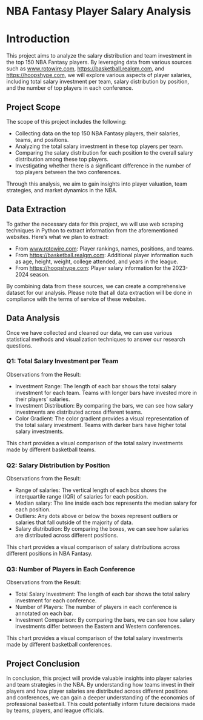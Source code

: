 <!DOCTYPE html>
<html>
<head>
    <h1>NBA Fantasy Player Salary Analysis</h1>
</head>
<body>

<h1>Introduction</h1>
<p>This project aims to analyze the salary distribution and team investment in the top 150 NBA Fantasy players. By leveraging data from various sources such as <a href="www.rotowire.com">www.rotowire.com</a>, <a href="https://basketball.realgm.com">https://basketball.realgm.com</a>, and <a href="https://hoopshype.com">https://hoopshype.com</a>, we will explore various aspects of player salaries, including total salary investment per team, salary distribution by position, and the number of top players in each conference.</p>

<h2>Project Scope</h2>
<p>The scope of this project includes the following:</p>
<ul>
    <li>Collecting data on the top 150 NBA Fantasy players, their salaries, teams, and positions.</li>
    <li>Analyzing the total salary investment in these top players per team.</li>
    <li>Comparing the salary distribution for each position to the overall salary distribution among these top players.</li>
    <li>Investigating whether there is a significant difference in the number of top players between the two conferences.</li>
</ul>
<p>Through this analysis, we aim to gain insights into player valuation, team strategies, and market dynamics in the NBA.</p>

<h2>Data Extraction</h2>
<p>To gather the necessary data for this project, we will use web scraping techniques in Python to extract information from the aforementioned websites. Here’s what we plan to extract:</p>
<ul>
    <li>From <a href="www.rotowire.com">www.rotowire.com</a>: Player rankings, names, positions, and teams.</li>
    <li>From <a href="https://basketball.realgm.com">https://basketball.realgm.com</a>: Additional player information such as age, height, weight, college attended, and years in the league.</li>
    <li>From <a href="https://hoopshype.com">https://hoopshype.com</a>: Player salary information for the 2023-2024 season.</li>
</ul>
<p>By combining data from these sources, we can create a comprehensive dataset for our analysis. Please note that all data extraction will be done in compliance with the terms of service of these websites.</p>

<h2>Data Analysis</h2>
<p>Once we have collected and cleaned our data, we can use various statistical methods and visualization techniques to answer our research questions.</p>

<h3>Q1: Total Salary Investment per Team</h3>
<p>Observations from the Result:</p>
<ul>
    <li>Investment Range: The length of each bar shows the total salary investment for each team. Teams with longer bars have invested more in their players’ salaries.</li>
    <li>Investment Distribution: By comparing the bars, we can see how salary investments are distributed across different teams.</li>
    <li>Color Gradient: The color gradient provides a visual representation of the total salary investment. Teams with darker bars have higher total salary investments.</li>
</ul>
<p>This chart provides a visual comparison of the total salary investments made by different basketball teams.</p>

<h3>Q2: Salary Distribution by Position</h3>
<p>Observations from the Result:</p>
<ul>
    <li>Range of salaries: The vertical length of each box shows the interquartile range (IQR) of salaries for each position.</li>
    <li>Median salary: The line inside each box represents the median salary for each position.</li>
    <li>Outliers: Any dots above or below the boxes represent outliers or salaries that fall outside of the majority of data.</li>
    <li>Salary distribution: By comparing the boxes, we can see how salaries are distributed across different positions.</li>
</ul>
<p>This chart provides a visual comparison of salary distributions across different positions in NBA Fantasy.</p>

<h3>Q3: Number of Players in Each Conference</h3>
<p>Observations from the Result:</p>
<ul>
    <li>Total Salary Investment: The length of each bar shows the total salary investment for each conference.</li>
    <li>Number of Players: The number of players in each conference is annotated on each bar.</li>
    <li>Investment Comparison: By comparing the bars, we can see how salary investments differ between the Eastern and Western conferences.</li>
</ul>
<p>This chart provides a visual comparison of the total salary investments made by different basketball conferences.</p>

<h2>Project Conclusion</h2>
<p>In conclusion, this project will provide valuable insights into player salaries and team strategies in the NBA. By understanding how teams invest in their players and how player salaries are distributed across different positions and conferences, we can gain a deeper understanding of the economics of professional basketball. This could potentially inform future decisions made by teams, players, and league officials.</p>

</body>
</html>
